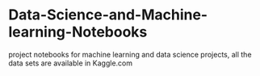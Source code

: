 # Data-Science-and-Machine-learning-Notebooks
project notebooks for machine learning and data science projects, all the data sets are available in Kaggle.com 
